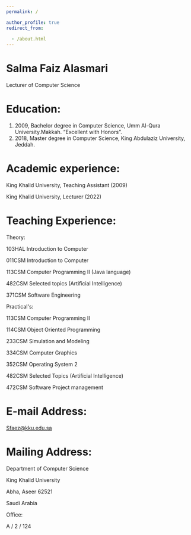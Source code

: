 ```yaml
---
permalink: /

author_profile: true
redirect_from: 
  
  - /about.html
---
```

Salma Faiz Alasmari
=

Lecturer of Computer Science

Education:
======
1. 2009, Bachelor degree in Computer Science, Umm Al-Qura University.Makkah. “Excellent with Honors”. 
2. 2018, Master degree in Computer Science, King Abdulaziz University, Jeddah.

Academic experience:
======

King Khalid University, Teaching Assistant (2009)

King Khalid University, Lecturer (2022)



Teaching Experience:
======

Theory:

103HAL Introduction to Computer

011CSM Introduction to Computer

113CSM Computer Programming II (Java language)

482CSM Selected topics (Artificial Intelligence)

371CSM Software Engineering

Practical's:

113CSM Computer Programming II

114CSM Object Oriented Programming

233CSM Simulation and Modeling

334CSM Computer Graphics

352CSM Operating System 2

482CSM Selected Topics (Artificial Intelligence)

472CSM Software Project management


E-mail Address:
======

Sfaez@kku.edu.sa

Mailing Address:
======

Department of Computer Science

King Khalid University

Abha, Aseer 62521

Saudi Arabia

Office: 

A / 2 / 124
